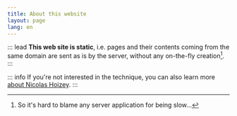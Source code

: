 ```yaml
---
title: About this website
layout: page
lang: en
---
```


::: lead
**This web site is static**, i.e. pages and their contents coming from the same domain are sent as is by the server, without any on-the-fly creation[^perf].
:::

[^perf]: So it's hard to blame any server application for being slow…

::: info
If you're not interested in the technique, you can also learn more [about Nicolas Hoizey](/about/).
:::


